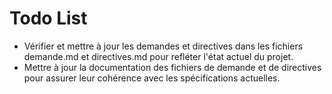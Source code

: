 # Todo List

- Vérifier et mettre à jour les demandes et directives dans les fichiers demande.md et directives.md pour refléter l'état actuel du projet.
- Mettre à jour la documentation des fichiers de demande et de directives pour assurer leur cohérence avec les spécifications actuelles.
